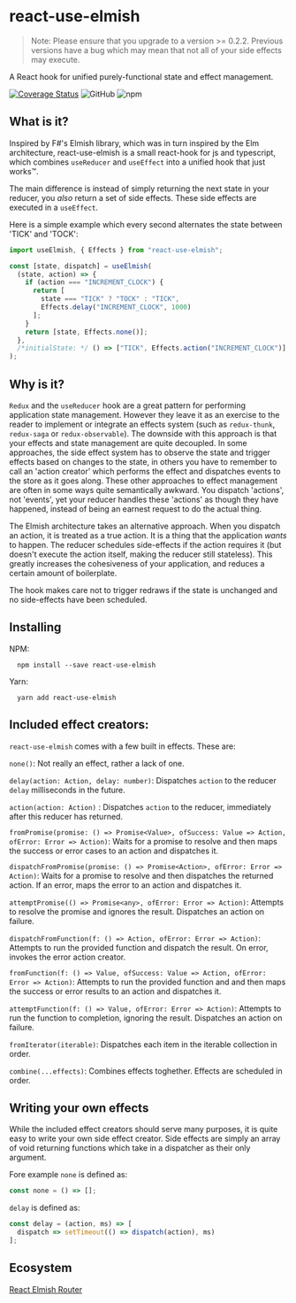 
# react-use-elmish

> Note: Please ensure that you upgrade to a version >= 0.2.2. Previous versions have a bug which may mean that not all of your side effects may execute. 

A React hook for unified purely-functional state and effect management.

[![Coverage Status](https://coveralls.io/repos/github/ncthbrt/react-use-elmish/badge.svg?branch=master)](https://coveralls.io/github/ncthbrt/react-use-elmish?branch=master) ![GitHub](https://img.shields.io/github/license/ncthbrt/react-use-elmish) ![npm](https://img.shields.io/npm/v/react-use-elmish)

## What is it?

Inspired by F#'s Elmish library, which was in turn inspired by the Elm architecture, react-use-elmish
is a small react-hook for js and typescript, which combines `useReducer` and `useEffect` into a unified hook that just works™️.

The main difference is instead of simply returning the next state in your reducer, you _also_ return a set of side effects. These side effects are executed in a `useEffect`.

Here is a simple example which every second alternates the state between 'TICK' and 'TOCK':

```javascript
import useElmish, { Effects } from "react-use-elmish";

const [state, dispatch] = useElmish(
  (state, action) => {
    if (action === "INCREMENT_CLOCK") {
      return [
        state === "TICK" ? "TOCK" : "TICK",
        Effects.delay("INCREMENT_CLOCK", 1000)
      ];
    }
    return [state, Effects.none()];
  },
  /*initialState: */ () => ["TICK", Effects.action("INCREMENT_CLOCK")]
);
```

## Why is it?

`Redux` and the `useReducer` hook are a great pattern for performing application state management. However they leave it as an exercise to the reader to implement or integrate an effects system (such as `redux-thunk`, `redux-saga` or `redux-observable`). The downside with this approach is that your effects and state management are quite decoupled. In some approaches, the side effect system has to observe the state and trigger effects based on changes to the state, in others you have to remember to call an 'action creator' which performs the effect and dispatches events to the store as it goes along. These other approaches to effect management are often in some ways quite semantically awkward. You dispatch 'actions', not 'events', yet your reducer handles these 'actions' as though they have happened, instead of being an earnest request to do the actual thing.

The Elmish architecture takes an alternative approach. When you dispatch an action, it is treated as a true action. It is a thing that the application _wants_ to happen. The reducer schedules side-effects if the action requires it (but doesn't execute the action itself, making the reducer still stateless). This greatly increases the cohesiveness of your application, and reduces a certain amount of boilerplate.

The hook makes care not to trigger redraws if the state is unchanged and no side-effects have been scheduled. 

## Installing

NPM:

```
  npm install --save react-use-elmish
```

Yarn:

```
  yarn add react-use-elmish
```

## Included effect creators:

`react-use-elmish` comes with a few built in effects. These are:

`none()`: Not really an effect, rather a lack of one.

`delay(action: Action, delay: number)`: Dispatches `action` to the reducer `delay` milliseconds in the future.

`action(action: Action)` : Dispatches `action` to the reducer, immediately after this reducer has returned.

`fromPromise(promise: () => Promise<Value>, ofSuccess: Value => Action, ofError: Error => Action)`: Waits for a promise to resolve and then maps the success or error cases to an action and dispatches it. 

`dispatchFromPromise(promise: () => Promise<Action>, ofError: Error => Action)`: Waits for a promise to resolve and then dispatches the returned action. If an error, maps the error to an action and dispatches it. 

`attemptPromise(() => Promise<any>, ofError: Error => Action)`: Attempts to resolve the promise and ignores the result. Dispatches an action on failure. 

`dispatchFromFunction(f: () => Action, ofError: Error => Action)`: Attempts to run the provided function and dispatch the result. On error, invokes the error action creator. 

`fromFunction(f: () => Value, ofSuccess: Value => Action, ofError: Error => Action)`: Attempts to run the provided function and  and then maps the success or error results to an action and dispatches it. 

`attemptFunction(f: () => Value, ofError: Error => Action)`: Attempts to run the function to completion, ignoring the result. Dispatches an action on failure. 

`fromIterator(iterable)`: Dispatches each item in the iterable collection in order.

`combine(...effects)`: Combines effects toghether. Effects are scheduled in order.

## Writing your own effects

While the included effect creators should serve many purposes, it is quite easy to write your own side effect creator.
Side effects are simply an array of void returning functions which take in a dispatcher as their only argument.

Fore example `none` is defined as:

```javascript
const none = () => [];
```

`delay` is defined as:

```javascript
const delay = (action, ms) => [
  dispatch => setTimeout(() => dispatch(action), ms)
];
```

## Ecosystem
[React Elmish Router](https://github.com/ncthbrt/react-elmish-router)
